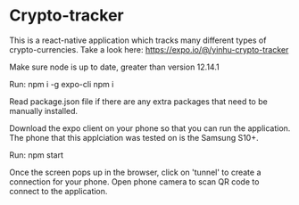 # Crypto-tracker
This is a react-native application which tracks many different types of crypto-currencies.
Take a look here:
https://expo.io/@/yinhu-crypto-tracker

Make sure node is up to date, greater than version 12.14.1

Run:
npm i -g expo-cli
npm i

Read package.json file if there are any extra packages that need to be manually installed.

Download the expo client on your phone so that you can run the application.
The phone that this applciation was tested on is the Samsung S10+.

Run: 
npm start

Once the screen pops up in the browser, click on 'tunnel' to create a connection for your phone.
Open phone camera to scan QR code to connect to the application.

